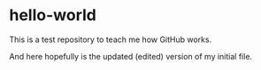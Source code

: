 # hello-world
This is a test repository to teach me how GitHub works.

And here hopefully is the updated (edited) version of my initial file.
